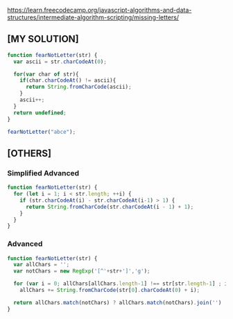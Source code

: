 https://learn.freecodecamp.org/javascript-algorithms-and-data-structures/intermediate-algorithm-scripting/missing-letters/

##  [MY SOLUTION]

```js
function fearNotLetter(str) {
  var ascii = str.charCodeAt(0);

  for(var char of str){
    if(char.charCodeAt() != ascii){
      return String.fromCharCode(ascii);
    }
    ascii++;
  }      
  return undefined;
}

fearNotLetter("abce");
```

## [OTHERS]

### Simplified Advanced
```js
function fearNotLetter(str) {
  for (let i = 1; i < str.length; ++i) {
    if (str.charCodeAt(i) - str.charCodeAt(i-1) > 1) {
      return String.fromCharCode(str.charCodeAt(i - 1) + 1);
    }
  }
}
```

### Advanced
```js
function fearNotLetter(str) {
  var allChars = '';
  var notChars = new RegExp('[^'+str+']','g');

  for (var i = 0; allChars[allChars.length-1] !== str[str.length-1] ; i++)
    allChars += String.fromCharCode(str[0].charCodeAt(0) + i);

  return allChars.match(notChars) ? allChars.match(notChars).join('') : undefined;
}
```
